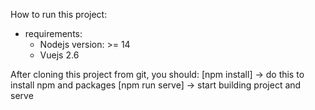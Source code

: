How to run this project:
* requirements:
    - Nodejs version: >= 14
    - Vuejs 2.6

After cloning this project from git, you should:
[npm install] -> do this to install npm and packages
[npm run serve] -> start building project and serve